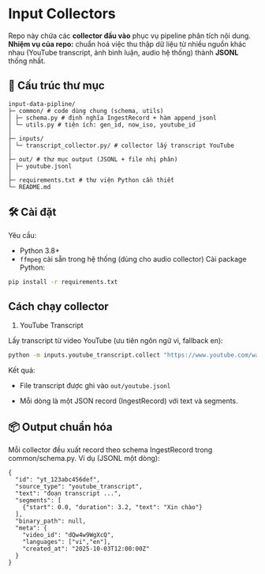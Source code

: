 # Input Collectors

Repo này chứa các **collector đầu vào** phục vụ pipeline phân tích nội dung.  
**Nhiệm vụ của repo:** chuẩn hoá việc thu thập dữ liệu từ nhiều nguồn khác nhau (YouTube transcript, ảnh bình luận, audio hệ thống) thành **JSONL** thống nhất.



## 📂 Cấu trúc thư mục
```
input-data-pipline/
├─ common/ # code dùng chung (schema, utils)
│ ├─ schema.py # định nghĩa IngestRecord + hàm append_jsonl
│ └─ utils.py # tiện ích: gen_id, now_iso, youtube_id
│
├─ inputs/
│ └─ transcript_collector.py/ # collector lấy transcript YouTube
│
├─ out/ # thư mục output (JSONL + file nhị phân)
│ ├─ youtube.jsonl
│
├─ requirements.txt # thư viện Python cần thiết
└─ README.md
```


## 🛠 Cài đặt

Yêu cầu:
- Python 3.8+
- `ffmpeg` cài sẵn trong hệ thống (dùng cho audio collector)
Cài package Python:
```bash
pip install -r requirements.txt
```
## Cách chạy collector
1. YouTube Transcript

Lấy transcript từ video YouTube (ưu tiên ngôn ngữ vi, fallback en):
```bash
python -m inputs.youtube_transcript.collect "https://www.youtube.com/watch?v=dQw4w9WgXcQ" --lang vi,en
```

Kết quả:

- File transcript được ghi vào `out/youtube.jsonl`

- Mỗi dòng là một JSON record (IngestRecord) với text và segments.
## 📦 Output chuẩn hóa

Mỗi collector đều xuất record theo schema IngestRecord trong common/schema.py. Ví dụ (JSONL một dòng):
```jsonl
{
  "id": "yt_123abc456def",
  "source_type": "youtube_transcript",
  "text": "đoạn transcript ...",
  "segments": [
    {"start": 0.0, "duration": 3.2, "text": "Xin chào"}
  ],
  "binary_path": null,
  "meta": {
    "video_id": "dQw4w9WgXcQ",
    "languages": ["vi","en"],
    "created_at": "2025-10-03T12:00:00Z"
  }
}
```
